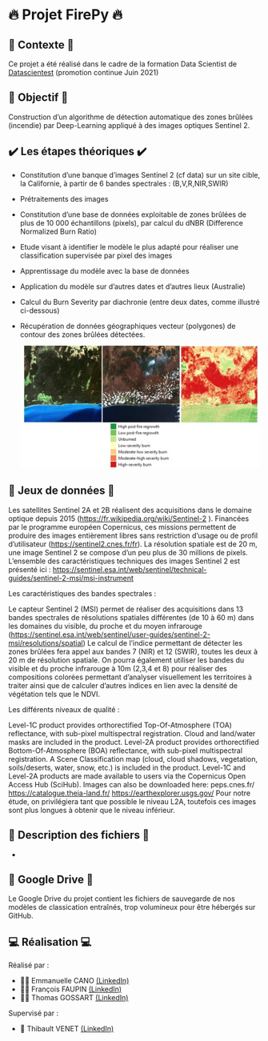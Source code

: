 # :fire: Projet FirePy :fire:

## :mage: Contexte :mage:
Ce projet a été réalisé dans le cadre de la formation Data Scientist de [Datascientest](https://datascientest.com/) (promotion continue Juin 2021) 

## :dart: Objectif :dart:
Construction d’un algorithme de détection automatique des zones brûlées (incendie) par Deep-Learning appliqué à des images optiques Sentinel 2.

## :heavy_check_mark: Les étapes théoriques :heavy_check_mark:
- Constitution d’une banque d’images Sentinel 2 (cf data) sur un site cible, la Californie, à partir de 6 bandes spectrales : (B,V,R,NIR,SWIR)
- Prétraitements des images
- Constitution d’une base de données exploitable de zones brûlées de plus de 10 000 échantillons (pixels), par calcul du dNBR (Difference Normalized Burn Ratio)
- Etude visant à identifier le modèle le plus adapté pour réaliser une classification supervisée par pixel des images
- Apprentissage du modèle avec la base de données
- Application du modèle sur d’autres dates et d’autres lieux (Australie)
- Calcul du Burn Severity par diachronie (entre deux dates, comme illustré ci-dessous)
- Récupération de données géographiques vecteur (polygones) de contour des zones brûlées détectées.

   ![exemple.jpg](https://github.com/DataScientest-Studio/firepy/blob/01dc7975c51abd21e72d47f828e7672913d1049b/exemple.jpg)
 
## :page_with_curl: Jeux de données :page_with_curl:
Les satellites Sentinel 2A et 2B réalisent des acquisitions dans le domaine optique depuis 2015 (https://fr.wikipedia.org/wiki/Sentinel-2 ). Financées par le programme européen Copernicus, ces missions permettent de produire des images entièrement libres sans restriction d’usage ou de profil d’utilisateur (https://sentinel2.cnes.fr/fr).
La résolution spatiale est de 20 m, une image Sentinel 2 se compose d’un peu plus de 30 millions de pixels.
L’ensemble des caractéristiques techniques des images Sentinel 2 est présenté ici : 
https://sentinel.esa.int/web/sentinel/technical-guides/sentinel-2-msi/msi-instrument

Les caractéristiques des bandes spectrales :

Le capteur Sentinel 2 (MSI) permet de réaliser des acquisitions dans 13 bandes spectrales de résolutions spatiales différentes (de 10 à 60 m) dans les domaines du visible, du proche et du moyen infrarouge (https://sentinel.esa.int/web/sentinel/user-guides/sentinel-2-msi/resolutions/spatial)
Le calcul de l’indice permettant de détecter les zones brûlées fera appel aux bandes 7 (NIR) et 12 (SWIR), toutes les deux à 20 m de résolution spatiale.
On pourra également utiliser les bandes du visible et du proche infrarouge à 10m (2,3,4 et 8) pour réaliser des compositions colorées permettant d’analyser visuellement les territoires à traiter ainsi que de calculer d’autres indices en lien avec la densité de végétation tels que le NDVI.

Les différents niveaux de qualité : 

Level-1C product provides orthorectified Top-Of-Atmosphere (TOA) reflectance, with sub-pixel multispectral registration. Cloud and land/water masks are included in the product.
Level-2A product provides orthorectified Bottom-Of-Atmosphere (BOA) reflectance, with sub-pixel multispectral registration. A Scene Classification map (cloud, cloud shadows, vegetation, soils/deserts, water, snow, etc.) is included in the product.
Level-1C and Level-2A products are made available to users via the Copernicus Open Access Hub (SciHub). Images can also be downloaded here:
peps.cnes.fr/
https://catalogue.theia-land.fr/
https://earthexplorer.usgs.gov/
Pour notre étude, on privilégiera tant que possible le niveau L2A, toutefois ces images sont plus longues à obtenir que le niveau inférieur.

## :bookmark_tabs: Description des fichiers :bookmark_tabs:
-	



## :floppy_disk: Google Drive :floppy_disk:
Le Google Drive du projet contient les fichiers de sauvegarde de nos modèles de classication entraînés, trop volumineux pour être hébergés sur GitHub. 

## :computer: Réalisation :computer:
Réalisé par :
*	:fairy_woman: Emmanuelle CANO [(LinkedIn)](https://www.linkedin.com/in/emmanuelle-cano-4b845940/)
*	:superhero_man: François FAUPIN [(LinkedIn)](https://www.linkedin.com/in/fran%C3%A7ois-faupin-03259418/)
*	:zombie_man: Thomas GOSSART [(LinkedIn)](https://www.linkedin.com/in/gossartt/)

Supervisé par :
*	:genie: Thibault VENET [(LinkedIn)](https://www.linkedin.com/in/thibault-venet-49b1b5188/)


